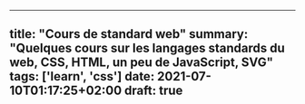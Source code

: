 
---
title: "Cours de standard web"
summary: "Quelques cours sur les langages standards du web, CSS, HTML, un peu de JavaScript, SVG"
tags: ['learn', 'css']
date: 2021-07-10T01:17:25+02:00
draft: true
---
